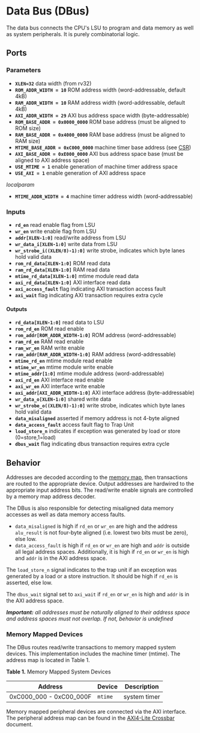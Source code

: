 # Data Bus (DBus)

The data bus connects the CPU's LSU to program and data memory as well as system peripherals.
It is purely combinatorial logic.


## Ports

### Parameters

- **`XLEN=32`** data width (from rv32)
- **`ROM_ADDR_WIDTH = 10`** ROM address width (word-addressable, default 4kB)
- **`RAM_ADDR_WIDTH = 10`** RAM address width (word-addressable, default 4kB)
- **`AXI_ADDR_WIDTH = 29`** AXI bus address space width (byte-addressable)
- **`ROM_BASE_ADDR = 0x0000_0000`** ROM base address (must be aligned to ROM size)
- **`RAM_BASE_ADDR = 0x4000_0000`** RAM base address (must be aligned to RAM size)
- **`MTIME_BASE_ADDR = 0xC000_0000`** machine timer base address (see [CSR](./CSR.md))
- **`AXI_BASE_ADDR = 0xE000_0000`** AXI bus address space base (must be aligned to AXI address space)
- **`USE_MTIME = 1`** enable generation of machine timer address space
- **`USE_AXI = 1`** enable generation of AXI address space

*localparam*
- **`MTIME_ADDR_WIDTH = 4`** machine timer address width (word-addressable)

### Inputs

- **`rd_en`** read enable flag from LSU
- **`wr_en`** write enable flag from LSU
- **`addr[XLEN-1:0]`** read/write address from LSU
- **`wr_data_i[XLEN-1:0]`** write data from LSU
- **`wr_strobe_i((XLEN/8)-1):0]`** write strobe, indicates which byte lanes hold valid data
- **`rom_rd_data[XLEN-1:0]`** ROM read data
- **`ram_rd_data[XLEN-1:0]`** RAM read data
- **`mtime_rd_data[XLEN-1:0]`** mtime module read data
- **`axi_rd_data[XLEN-1:0]`** AXI interface read data
- **`axi_access_fault`** flag indicating AXI transaction access fault
- **`axi_wait`** flag indicating AXI transaction requires extra cycle

#### Outputs

- **`rd_data[XLEN-1:0]`** read data to LSU
- **`rom_rd_en`** ROM read enable
- **`rom_addr[ROM_ADDR_WIDTH-1:0]`** ROM address (word-addressable)
- **`ram_rd_en`** RAM read enable
- **`ram_wr_en`** RAM write enable
- **`ram_addr[RAM_ADDR_WIDTH-1:0]`** RAM address (word-addressable)
- **`mtime_rd_en`** mtime module read enable
- **`mtime_wr_en`** mtime module write enable
- **`mtime_addr[1:0]`** mtime module address (word-addressable)
- **`axi_rd_en`** AXI interface read enable
- **`axi_wr_en`** AXI interface write enable
- **`axi_addr[AXI_ADDR_WIDTH-1:0]`** AXI interface address (byte-addressable)
- **`wr_data_o[XLEN-1:0]`** shared write data
- **`wr_strobe_o((XLEN/8)-1):0]`** write strobe, indicates which byte lanes hold valid data
- **`data_misaligned`** asserted if memory address is not 4-byte aligned
- **`data_access_fault`** access fault flag to Trap Unit
- **`load_store_n`** indicates if exception was generated by load or store (0=store,1=load)
- **`dbus_wait`** flag indicating dbus transaction requires extra cycle


## Behavior

Addresses are decoded according to the [memory map](./Lexington.md#memory-map), then transactions are routed to the appropriate device.
Output addresses are hardwired to the appropriate input address bits.
The read/write enable signals are controlled by a memory map address decoder.

The DBus is also responsible for detecting misaligned data memory accesses as well as data memory access faults.

- `data_misaligned` is high if `rd_en` or `wr_en` are high and the address `alu_result` is not four-byte aligned (i.e. lowest two bits must be zero), else low.
- `data_access_fault` is high if `rd_en` or `wr_en` are high and `addr` is outside all legal address spaces. Additionally, it is high if `rd_en` or `wr_en` is high and `addr` is in the AXI address space.

The `load_store_n` signal indicates to the trap unit if an exception was generated by a load or a store instruction.
It should be high if `rd_en` is asserted, else low.

The `dbus_wait` signal set to `axi_wait` if `rd_en` or `wr_en` is high and `addr` is in the AXI address space.

***Important:** all addresses must be naturally aligned to their address space and address spaces must not overlap. If not, behavior is undefined*

### Memory Mapped Devices

The DBus routes read/write transactions to memory mapped system devices.
This implementation includes the machine timer (mtime).
The address map is located in Table 1.

**Table 1.** Memory Mapped System Devices

| Address | Device | Description |
| --- | --- | --- |
| 0xC000_000 - 0xC00_000F | `mtime` | system timer

Memory mapped peripheral devices are connected via the AXI interface.
The peripheral address map can be found in the [AXI4-Lite Crossbar](./AXI4-Lite_Crossbar.md) document.
